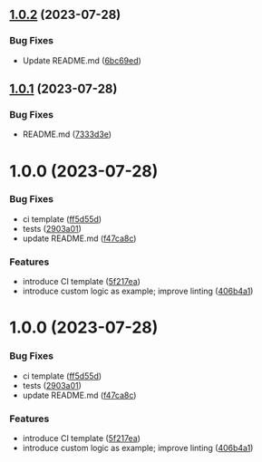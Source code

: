 ## [1.0.2](https://github.com/cloudservice-io/prisma-generator-template/compare/v1.0.1...v1.0.2) (2023-07-28)


### Bug Fixes

* Update README.md ([6bc69ed](https://github.com/cloudservice-io/prisma-generator-template/commit/6bc69ed7f862a59aa1abd97356aa8e94b2b04adc))

## [1.0.1](https://github.com/cloudservice-io/prisma-generator-template/compare/v1.0.0...v1.0.1) (2023-07-28)


### Bug Fixes

* README.md ([7333d3e](https://github.com/cloudservice-io/prisma-generator-template/commit/7333d3ef25a75fb2a3df71744088f441366c58c1))

# 1.0.0 (2023-07-28)


### Bug Fixes

* ci template ([ff5d55d](https://github.com/cloudservice-io/prisma-generator-template/commit/ff5d55d98bacf92025e2246b3274f1661a459fd3))
* tests ([2903a01](https://github.com/cloudservice-io/prisma-generator-template/commit/2903a01342e6f5fe6089c9a0d94d0648aaf1f074))
* update README.md ([f47ca8c](https://github.com/cloudservice-io/prisma-generator-template/commit/f47ca8cbe70078c37e203b82039c60ce91815997))


### Features

* introduce CI template ([5f217ea](https://github.com/cloudservice-io/prisma-generator-template/commit/5f217ea94588d1c6d52f2fafc7662b6fd446d65e))
* introduce custom logic as example;  improve linting ([406b4a1](https://github.com/cloudservice-io/prisma-generator-template/commit/406b4a19b6809aaa4d48ecd78413f6673e6c6af9))

# 1.0.0 (2023-07-28)


### Bug Fixes

* ci template ([ff5d55d](https://github.com/cloudservice-io/prisma-generator-template/commit/ff5d55d98bacf92025e2246b3274f1661a459fd3))
* tests ([2903a01](https://github.com/cloudservice-io/prisma-generator-template/commit/2903a01342e6f5fe6089c9a0d94d0648aaf1f074))
* update README.md ([f47ca8c](https://github.com/cloudservice-io/prisma-generator-template/commit/f47ca8cbe70078c37e203b82039c60ce91815997))


### Features

* introduce CI template ([5f217ea](https://github.com/cloudservice-io/prisma-generator-template/commit/5f217ea94588d1c6d52f2fafc7662b6fd446d65e))
* introduce custom logic as example;  improve linting ([406b4a1](https://github.com/cloudservice-io/prisma-generator-template/commit/406b4a19b6809aaa4d48ecd78413f6673e6c6af9))
